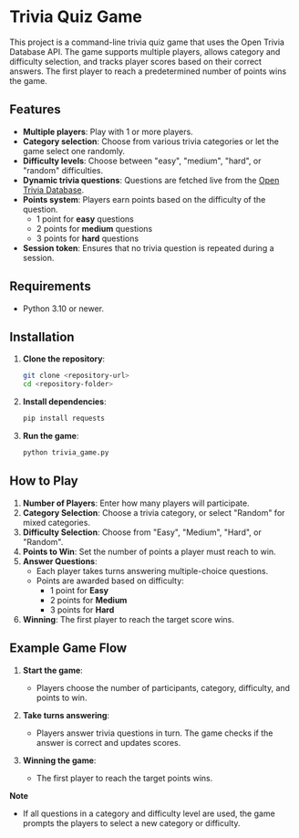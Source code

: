 # Trivia Quiz Game

This project is a command-line trivia quiz game that uses the Open Trivia Database API. The game supports multiple players, allows category and difficulty selection, and tracks player scores based on their correct answers. The first player to reach a predetermined number of points wins the game.

## Features

- **Multiple players**: Play with 1 or more players.
- **Category selection**: Choose from various trivia categories or let the game select one randomly.
- **Difficulty levels**: Choose between "easy", "medium", "hard", or "random" difficulties.
- **Dynamic trivia questions**: Questions are fetched live from the [Open Trivia Database](https://opentdb.com/).
- **Points system**: Players earn points based on the difficulty of the question. 
  - 1 point for **easy** questions
  - 2 points for **medium** questions
  - 3 points for **hard** questions
- **Session token**: Ensures that no trivia question is repeated during a session.

## Requirements

- Python 3.10 or newer.

## Installation

1. **Clone the repository**:
   ```bash
   git clone <repository-url>
   cd <repository-folder>

2. **Install dependencies**:
   ```bash
   pip install requests

3. **Run the game**:
   ```bash
   python trivia_game.py

## How to Play

1. **Number of Players**: Enter how many players will participate.
2. **Category Selection**: Choose a trivia category, or select "Random" for mixed categories.
3. **Difficulty Selection**: Choose from "Easy", "Medium", "Hard", or "Random".
4. **Points to Win**: Set the number of points a player must reach to win.
5. **Answer Questions**:
   - Each player takes turns answering multiple-choice questions.
   - Points are awarded based on difficulty: 
     - 1 point for **Easy**
     - 2 points for **Medium**
     - 3 points for **Hard**
6. **Winning**: The first player to reach the target score wins.

## Example Game Flow

1. **Start the game**:
   - Players choose the number of participants, category, difficulty, and points to win.
   
2. **Take turns answering**:
   - Players answer trivia questions in turn. The game checks if the answer is correct and updates scores.

3. **Winning the game**:
   - The first player to reach the target points wins.

**Note**

- If all questions in a category and difficulty level are used, the game prompts the players to select a new category or difficulty.
